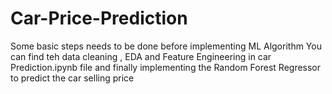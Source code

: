 # Car-Price-Prediction
Some basic steps needs to be done before implementing ML Algorithm
You can find teh data cleaning , EDA and Feature Engineering in car Prediction.ipynb file and finally implementing the Random Forest Regressor to predict the car selling price
